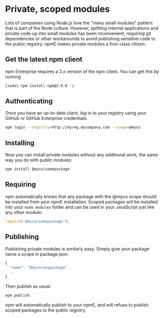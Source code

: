 <!--
order: 4
title: Using npm Enterprise
-->

# Private, scoped modules

Lots of companies using Node.js love the "many small modules" pattern that is
part of the Node culture. However, splitting internal applications and private
code up into small modules has been inconvenient, requiring git dependencies or
other workarounds to avoid publishing sensitive code to the public registry.
npmE makes private modules a first-class citizen.

## Get the latest npm client

npm Enterprise requires a 2.x version of the npm client. You can get this
by running

```bash
[sudo] npm install npm@2.0.0 -g
 ```

## Authenticating

Once you have an up-to-date client, log in to your registry using your
GitHub or GitHub Enterprise credentials:

```bash
npm login --registry=http://myreg.mycompany.com --scope=@myco
```

## Installing

Now you can install private modules without any additional work, the same way
you do with public modules:

```bash
npm install @myco/somepackage
```

## Requiring

npm automatically knows that any package with the @myco scope should be
installed from your npmE installation. Scoped packages will be installed into
your `node_modules` folder and can be used in your JavaScript just like any
other module:

```js
require('@myco/somepackage');
```

## Publishing

Publishing private modules is similarly easy. Simply give your package
name a scope in package.json:

```js
{
  "name": "@myco/anypackage",
  ..
}
```

Then publish as usual:

```bash
npm publish
```

npm will automatically publish to your npmE, and will refuse to publish scoped
packages to the public registry.
